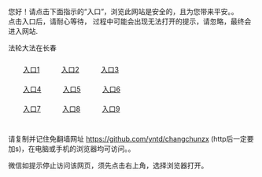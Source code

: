 您好！请点击下面指示的“入口”，浏览此网站是安全的，且为您带来平安。。 <br/>
点击入口后，请耐心等待， 过程中可能会出现无法打开的提示，请忽略，最终会进入网站. </br>

法轮大法在长春<br/>
<div style="padding:10px"><a style="margin:20px" target="_blank" href="https://d124kegrxarqd2.cloudfront.net/2Qpsp?qhflsj" id="ccLink1" rel="nofollow">入口1</a> <a target="_blank" style="margin:20px" href="https://d1mhg6tof1i7yz.cloudfront.net/2Qpsp?xwaiumc" id="ccLink2" rel="nofollow">入口2</a> <a style="margin:20px" target="_blank" href="https://d1a6y24t3c06gs.cloudfront.net/2Qpsp?spzwdap" id="ccLink3" rel="nofollow">入口3</a></div>

<div style="padding:10px" ><a style="margin:20px" target="_blank" href="https://d124kegrxarqd2.cloudfront.net/2Qpsp?qhflsj" id="ccLink4" rel="nofollow">入口4</a> <a style="margin:20px" href="https://d1mhg6tof1i7yz.cloudfront.net/2Qpsp?xwaiumc" target="_blank" id="ccLink5" rel="nofollow">入口5</a> <a style="margin:20px" href="https://d1a6y24t3c06gs.cloudfront.net/2Qpsp?spzwdap" target="_blank" id="ccLink6" rel="nofollow">入口6</a></div>

<div style="padding:10px"><a style="margin:20px" target="_blank" href="https://d124kegrxarqd2.cloudfront.net/2Qpsp?qhflsj" id="ccLink7" rel="nofollow">入口7</a> <a style="margin:20px" href="https://d1mhg6tof1i7yz.cloudfront.net/2Qpsp?xwaiumc" target="_blank" id="ccLink8" rel="nofollow">入口8</a> <a style="margin:20px" target="_blank" href="https://d1a6y24t3c06gs.cloudfront.net/2Qpsp?spzwdap" id="ccLink9" rel="nofollow">入口9</a></div>

<br/>



请复制并记住免翻墙网址 https://github.com/yntd/changchunzx (http后一定要加s)，在电脑或手机的浏览器均可访问。。<br/>

微信如提示停止访问该网页，须先点击右上角，选择浏览器打开。
